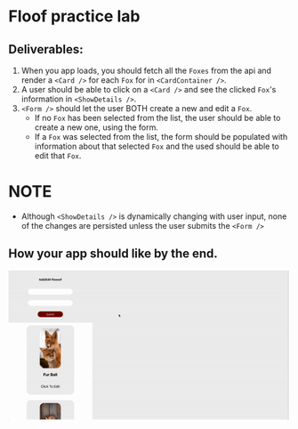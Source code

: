 # Floof practice lab

## Deliverables:

1. When you app loads, you should fetch all the `Foxes` from the api and render a `<Card />` for each `Fox` for in `<CardContainer />`.
2. A user should be able to click on a `<Card />` and see the clicked `Fox`'s information in `<ShowDetails />`.
3. `<Form />` should let the user BOTH create a new and edit a `Fox`.
   - If no `Fox` has been selected from the list, the user should be able to create a new one, using the form.
   - If a `Fox` was selected from the list, the form should be populated with information about that selected `Fox` and the used should be able to edit that `Fox`.

# NOTE

- Although `<ShowDetails />` is dynamically changing with user input, none of the changes are persisted unless the user submits the `<Form />`

## How your app should like by the end.

![Floof](./Floof.gif)
